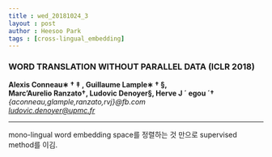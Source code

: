 ```yaml
---
title : wed_20181024_3
layout : post
author : Heesoo Park
tags : [cross-lingual_embedding]
---
```


<h3>WORD TRANSLATION WITHOUT PARALLEL DATA (ICLR 2018)</h3>


<p>

<b>Alexis Conneau∗ † ‡ , Guillaume Lample∗ † §,<br/>
Marc’Aurelio Ranzato†, Ludovic Denoyer§, Herve J ´ egou ´†</b><br/>
<em>{aconneau,glample,ranzato,rvj}@fb.com</em><br/>
<em>ludovic.denoyer@upmc.fr</em><br/>




</p>

<hr />
<p>
mono-lingual word embedding space를 정렬하는 것 만으로 supervised method를 이김.
</p>

